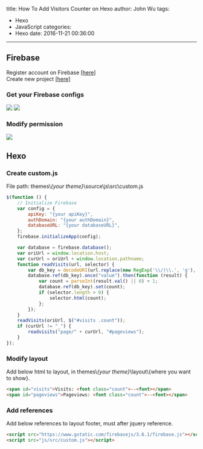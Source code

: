 title: How To Add Visitors Counter on Hexo
author: John Wu
tags:
  - Hexo
  - JavaScript
categories:
  - Hexo
date: 2016-11-21 00:36:00
---
## Firebase
Register account on Firebase [[here]](https://firebase.google.com/)  
Create new project [[here]](https://console.firebase.google.com/)

<!-- more -->

### Get your Firebase configs
![](/images/pasted-2.png)
![](/images/pasted-3.png)

### Modify permission
![](/images/pasted-4.png)

## Hexo
### Create custom.js
File path: themes\\*{your theme}*\\source\\js\src\custom.js
```javascript
$(function () {
    // Initialize Firebase
    var config = {
        apiKey: "{your apiKey}",
        authDomain: "{your authDomain}",
        databaseURL: "{your databaseURL}",
    };
    firebase.initializeApp(config);

    var database = firebase.database();
    var oriUrl = window.location.host;
    var curUrl = oriUrl + window.location.pathname;
    function readVisits(url, selector) {
        var db_key = decodeURI(url.replace(new RegExp('\\/|\\.', 'g'), "_"));
        database.ref(db_key).once("value").then(function (result) {
            var count = parseInt(result.val() || 0) + 1;
            database.ref(db_key).set(count);
            if (selector.length > 0) {
                selector.html(count);
            };
        });
    }
    readVisits(oriUrl, $("#visits .count"));
    if (curUrl != "_") {
        readvisits("page/" + curUrl, "#pageviews");
    }
});
```
### Modify layout
Add below html to layout, in themes\\*{your theme}*\\layout\\{where you want to show}.
```html
<span id="visits">Visits: <font class="count">--<font></span>
<span id="pageviews">Pageviews: <font class="count">--<font></span>
```

### Add references
Add below references to layout footer, must after jquery reference.
```html
<script src="https://www.gstatic.com/firebasejs/3.6.1/firebase.js"></script>
<script src="js/src/custom.js"></script>
```